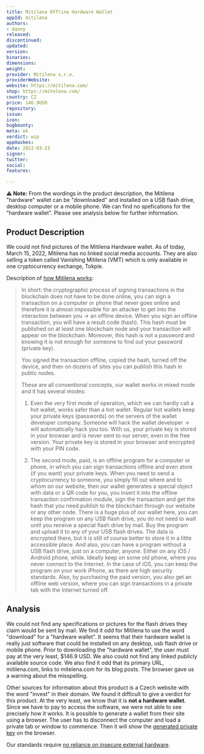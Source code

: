 ```yaml
---
title: Mitilena Offline Hardware Wallet
appId: mitilena
authors:
- danny
released: 
discontinued: 
updated: 
version: 
binaries: 
dimensions: 
weight: 
provider: Mitilena s.r.o.
providerWebsite: 
website: https://mitilena.com/
shop: https://mitelena.com/
country: CZ
price: 146.9USD
repository: 
issue: 
icon: 
bugbounty: 
meta: ok
verdict: wip
appHashes: 
date: 2022-03-23
signer: 
twitter: 
social: 
features: 

---
```


**⚠️ Note:** From the wordings in the product description, the Mitilena "hardware" wallet can be "downloaded" and installed on a USB flash drive, desktop computer or a mobile phone. We can find no spefications for the "hardware wallet". Please see analysis below for further information.

## Product Description

We could not find pictures of the Mitilena Hardware wallet. As of today, March 15, 2022, Mitilena has no linked social media accounts. They are also selling a token called Vanishing Mitilena (VMT) which is only available in one cryptocurrency exchange, Tokpie.

Description of [how Mitilena works](https://mitelena.com/differences-between-cold-and-hot-wallets-why-can-mitilena-work-in-both-modes/):

> In short: the cryptographic process of signing transactions in the blockchain does not have to be done online, you can sign a transaction on a computer or phone that never goes online and therefore it is almost impossible for an attacker to get into the interaction between you -> an offline device. When you sign an offline transaction, you will have a result code (hash). This hash must be published on at least one blockchain node and your transaction will appear on the blockchain. Moreover, this hash is not a password and knowing it is not enough for someone to find out your password (private key).
>
> You signed the transaction offline, copied the hash, turned off the device, and then on dozens of sites you can publish this hash in public nodes.
>
> These are all conventional concepts, our wallet works in mixed mode and it has several modes:
>
> 1. Even the very first mode of operation, which we can hardly call a hot wallet, works safer than a hot wallet. Regular hot wallets keep your private keys (passwords) on the servers of the wallet developer company. Someone will hack the wallet developer -> will automatically hack you too. With us, your private key is stored in your browser and is never sent to our server, even in the free version. Your private key is stored in your browser and encrypted with your PIN code.
>
> 2. The second mode, paid, is an offline program for a computer or phone, in which you can sign transactions offline and even store (if you want) your private keys. When you need to send a cryptocurrency to someone, you simply fill out where and to whom on our website, then our wallet generates a special object with data or a QR code for you, you insert it into the offline transaction confirmation module, sign the transaction and get the hash that you need publish to the blockchain through our website or any other node. There is a huge plus of our wallet here, you can keep the program on any USB flash drive, you do not need to wait until you receive a special flash drive by mail. Buy the program and upload it to any of your USB flash drives. The data is encrypted there, but it is still of course better to store it in a little accessible place. And also, you can have a program without a USB flash drive, just on a computer, anyone. Either on any iOS / Android phone, while. Ideally keep on some old phone, where you never connect to the Internet. In the case of iOS, you can keep the program on your work iPhone, as there are high security standards. Also, by purchasing the paid version, you also get an offline web version, where you can sign transactions in a private tab with the Internet turned off.

## Analysis

We could not find any specifications or pictures for the flash drives they claim would be sent by mail. We find it odd for Mitilena to use the word "download" for a "hardware wallet". It seems that their hardware wallet is really just software that could be installed on any desktop, usb flash drive or mobile phone. Prior to downloading the "hardware wallet", the user must pay at the very least, $146.9 USD. We also could not find any linked publicly available source code. We also find it odd that its primary URL, mitilena.com, links to mitelena.com for its blog posts. The browser gave us a warning about the misspelling. 

Other sources for information about this product is a Czech website with the word "invest" in their domain. We found it difficult to give a verdict for this product. At the very least, we know that it is **not a hardware wallet**. Since we have to pay to access the software, we were not able to see precisely how it works. It is possible to generate a wallet from their site using a browser. The user has to disconnect the computer and load a private tab or window to commence. Then it will show the [generated private key](https://generate.mitilena.com) on the browser. 

Our standards require [no reliance on insecure external hardware](/methodology/#what-is-a-hardware-wallet).
